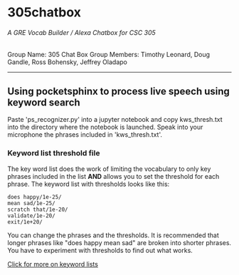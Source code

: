 # 305chatbox
###### A GRE Vocab Builder / Alexa Chatbox for CSC 305

Group Name: 305 Chat Box
Group Members: Timothy Leonard, Doug Gandle, Ross Bohensky, Jeffrey Oladapo


---


## Using pocketsphinx to process live speech using keyword search

Paste 'ps_recognizer.py' into a jupyter notebook and copy kws_thresh.txt into the directory where the notebook is launched.  Speak into your microphone the phrases included in 'kws_thresh.txt'.

### Keyword list threshold file

The key word list does the work of limiting the vocabulary to only key phrases included in the list <b>AND</b> allows you to set the threshold for each phrase.  The keyword list with thresholds looks like this:

```
does happy/1e-25/
mean sad/1e-25/
scratch that/1e-20/
validate/1e-20/
exit/1e+20/
```

You can change the phrases and the thresholds.  It is recommended that longer phrases like "does happy mean sad" are broken into shorter phrases.  You have to experiment with thresholds to find out what works.

[Click for more on keyword lists](https://cmusphinx.github.io/wiki/tutoriallm/#keyword-lists)
